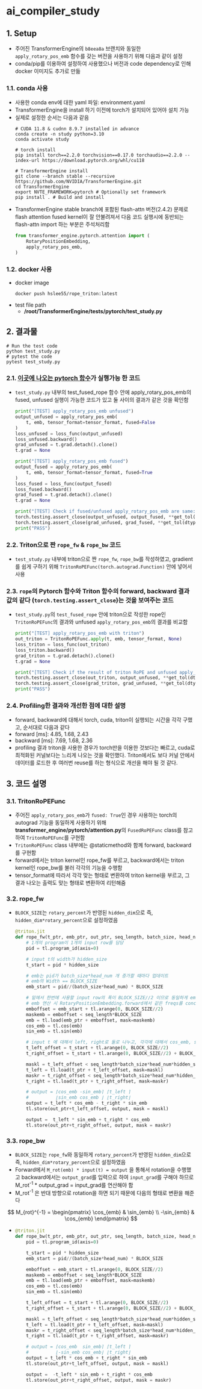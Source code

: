 # ai_compiler_study
## 1. Setup
- 주어진 TransformerEngine의 `b8eea8a` 브랜치와 동일한 `apply_rotary_pos_emb` 함수를 갖는 버전을 사용하기 위해 다음과 같이 설정
- conda/pip를 이용하여 설정하여 사용했으나 버전과 code dependency로 인해 docker 이미지도 추가로 만듦
### 1.1. conda 사용
- 사용한 conda env에 대한 yaml 파일: environment.yaml
- TransformerEngine을 install 하기 이전에 torch가 설치되어 있어야 설치 가능
- 실제로 설정한 순서는 다음과 같음
    ```shell
    # CUDA 11.8 & cudnn 8.9.7 installed in advance
    conda create -n study python=3.10
    conda activate study
    
    # torch install
    pip install torch==2.2.0 torchvision==0.17.0 torchaudio==2.2.0 --index-url https://download.pytorch.org/whl/cu118

    # TransformerEngine install
    git clone --branch stable --recursive https://github.com/NVIDIA/TransformerEngine.git
    cd TransformerEngine
    export NVTE_FRAMEWORK=pytorch # Optionally set framework
    pip install . # Build and install
    ```
- TransformerEngine stable branch에 포함된 flash-attn 버전(2.4.2) 문제로 flash attention fused kernel이 잘 안불려져서 다음 코드 실행시에 동반되는 flash-attn import 하는 부분은 주석처리함
    ```python
    from transformer_engine.pytorch.attention import (
        RotaryPositionEmbedding,
        apply_rotary_pos_emb,
    )
    ```
### 1.2. docker 사용
- docker image
    ```shell
    docker push hslee55/rope_triton:latest
    ```
- test file path
    - **/root/TransformerEngine/tests/pytorch/test_study.py**


## 2. 결과물
```shell
# Run the test code
python test_study.py
# pytest the code
pytest test_study.py
```
### 2.1. [**이곳에 나오는 pytorch 함수**](https://github.com/NVIDIA/TransformerEngine/blob/b8eea8aaa94bb566c3a12384eda064bda8ac4fd7/transformer_engine/pytorch/attention.py#L1170-L1230)가 실행가능 한 코드
- `test_study.py` 내부의 test_fused_rope 함수 안에 apply_rotary_pos_emb의 fused, unfused 실행이 가능한 코드가 있고 둘 사이의 결과가 같은 것을 확인함
    ```python
    print("[TEST] apply_rotary_pos_emb unfused")
    output_unfused = apply_rotary_pos_emb(
        t, emb, tensor_format=tensor_format, fused=False
    )
    loss_unfused = loss_func(output_unfused)
    loss_unfused.backward()
    grad_unfused = t.grad.detach().clone()
    t.grad = None

    print("[TEST] apply_rotary_pos_emb fused")
    output_fused = apply_rotary_pos_emb(
        t, emb, tensor_format=tensor_format, fused=True
    )
    loss_fused = loss_func(output_fused)
    loss_fused.backward()
    grad_fused = t.grad.detach().clone()
    t.grad = None

    print("[TEST] Check if fused/unfused apply_rotary_pos_emb are same:", end=" ")
    torch.testing.assert_close(output_unfused, output_fused, **get_tol(dtype))
    torch.testing.assert_close(grad_unfused, grad_fused, **get_tol(dtype))
    print("PASS")
    ```

### 2.2. Triton으로 짠 `rope_fw` & `rope_bw` 코드
- `test_study.py` 내부에 triton으로 짠 `rope_fw`, `rope_bw`를 작성하였고, gradient를 쉽게 구하기 위해 `TritonRoPEFunc(torch.autograd.Function)` 안에 넣어서 사용

### 2.3. `rope`의 Pytorch 함수와 Triton 함수의 forward, backward 결과 값의 같다 (`torch.testing.assert_close`)는 것을 보여주는 코드
- `test_study.py`의 `test_fused_rope` 안에 triton으로 작성한 rope인 `TritonRoPEFunc`의 결과와 unfused `apply_rotary_pos_emb`의 결과를 비교함
    ```python
    print("[TEST] apply_rotary_pos_emb with triton")
    out_triton = TritonRoPEFunc.apply(t, emb, tensor_format, None)
    loss_triton = loss_func(out_triton)
    loss_triton.backward()
    grad_triton = t.grad.detach().clone()
    t.grad = None

    print("[TEST] Check if the result of triton RoPE and unfused apply_rotary_pos_emb are same:", end=" ")
    torch.testing.assert_close(out_triton, output_unfused, **get_tol(dtype))
    torch.testing.assert_close(grad_triton, grad_unfused, **get_tol(dtype))
    print("PASS")
    ```

### 2.4. Profiling한 결과와 개선한 점에 대한 설명
- forward, backward에 대해서 torch, cuda, triton이 실행되는 시간을 각각 구했고, 순서대로 다음과 같다
- forward [ms]: 4.85, 1.68, 2.43
- backward [ms]: 7.69, 1.68, 2.36
- profiling 결과 triton을 사용한 경우가 torch만을 이용한 것보다는 빠르고, cuda로 최적화된 커널보다는 느리게 나오는 것을 확인했다. Triton에서도 보다 커널 안에서 데이터를 로드한 후 여러번 reuse를 하는 형식으로 개선을 해야 될 것 같다.
## 3. 코드 설명
### 3.1. TritonRoPEFunc
- 주어진 `apply_rotary_pos_emb`가 `fused: True`인 경우 사용하는 torch의 autograd 기능을 동일하게 사용하기 위해 **transformer_engine/pytorch/attention.py**의 `FusedRoPEFunc` class를 참고하여 `TritonRoPEFunc`를 구현함
- `TritonRoPEFunc` class 내부에는 @staticmethod와 함께 forward, backward를 구현함
- forward에서는 triton kernel인 rope_fw를 부르고, backward에서는 triton kernel인 rope_bw를 불러 각각의 기능을 수행함
- tensor_format에 따라서 각각 맞는 형태로 변환하여 triton kernel을 부르고, 그 결과 나오는 출력도 맞는 형태로 변환하여 리턴해줌

### 3.2. rope_fw
- `BLOCK_SIZE`는 `rotary_percent`가 반영된 `hidden_dim`으로 즉, `hidden_dim*rotary_percent`으로 설정하였음
    ```python
    @triton.jit
    def rope_fw(t_ptr, emb_ptr, out_ptr, seq_length, batch_size, head_num, hidden_size, BLOCK_SIZE:tl.constexpr):
        # 1개의 program이 1개의 input row를 담당
        pid = tl.program_id(axis=0)

        # input t의 width가 hidden_size
        t_start = pid * hidden_size

        # emb는 pid가 batch_size*head_num 개 증가할 때마다 업데이트
        # emb의 Width == BLOCK_SIZE
        emb_start = pid//(batch_size*head_num) * BLOCK_SIZE

        # 밑에서 한번에 사용할 input row의 폭이 BLOCK_SIZE//2 이므로 동일하게 emboffset도 BLOCK_SIZE//2만 load
        # emb 연산 시 RotaryPositionEmbedding.forward에서 같은 freqs를 concat하므로 BLOCK_SIZE//2를 load하고 두번 반복해서 사용 가능
        emboffset = emb_start + tl.arange(0, BLOCK_SIZE//2)
        maskemb = emboffset < seq_length*BLOCK_SIZE
        emb = tl.load(emb_ptr + emboffset, mask=maskemb)
        cos_emb = tl.cos(emb)
        sin_emb = tl.sin(emb)

        # input t 에 대해서 left, right로 둘로 나누고, 각각에 대해서 cos_emb, sin_emb에 맞는 elemwise mult.를 해준다
        t_left_offset = t_start + tl.arange(0, BLOCK_SIZE//2)
        t_right_offset = t_start + tl.arange(0, BLOCK_SIZE//2) + BLOCK_SIZE//2

        maskl = t_left_offset < seq_length*batch_size*head_num*hidden_size
        t_left = tl.load(t_ptr + t_left_offset, mask=maskl)
        maskr = t_right_offset < seq_length*batch_size*head_num*hidden_size
        t_right = tl.load(t_ptr + t_right_offset, mask=maskr)

        # output = ⌈cos_emb -sin_emb⌉ ⌈t_left ⌉
        #          ⌊sin_emb cos_emb ⌋ ⌊t_right⌋
        output = t_left * cos_emb - t_right * sin_emb
        tl.store(out_ptr+t_left_offset, output, mask = maskl)

        output =  t_left * sin_emb + t_right * cos_emb
        tl.store(out_ptr+t_right_offset, output, mask = maskr)
    ```

### 3.3. rope_bw
- `BLOCK_SIZE`는 `rope_fw`와 동일하게 `rotary_percent`가 반영된 `hidden_dim`으로 즉, `hidden_dim*rotary_percent`으로 설정하였음
- Forward에서 `M_rot(emb) * input(t) = output` 을 통해서 rotation을 수행했고 backward에서는 `output_grad`를 입력으로 하여 `input_grad`를 구해야 하므로 M_rot<sup>-1</sup> * output_grad = input_grad를 연산해야 함
- M_rot<sup>-1</sup> 은 반대 방향으로 rotation을 하면 되기 때문에 다음의 형태로 변환을 해준다

$$
M_{rot}^{-1} =
\begin{pmatrix}
\cos_{emb} & \sin_{emb} \\
-\sin_{emb} & \cos_{emb}
\end{pmatrix}
$$



- 
    ```python
    @triton.jit
    def rope_bw(t_ptr, emb_ptr, out_ptr, seq_length, batch_size, head_num, hidden_size, BLOCK_SIZE:tl.constexpr):
        pid = tl.program_id(axis=0)

        t_start = pid * hidden_size
        emb_start = pid//(batch_size*head_num) * BLOCK_SIZE

        emboffset = emb_start + tl.arange(0, BLOCK_SIZE//2)
        maskemb = emboffset < seq_length*BLOCK_SIZE
        emb = tl.load(emb_ptr + emboffset, mask=maskemb)
        cos_emb = tl.cos(emb)
        sin_emb = tl.sin(emb)

        t_left_offset = t_start + tl.arange(0, BLOCK_SIZE//2)
        t_right_offset = t_start + tl.arange(0, BLOCK_SIZE//2) + BLOCK_SIZE//2

        maskl = t_left_offset < seq_length*batch_size*head_num*hidden_size
        t_left = tl.load(t_ptr + t_left_offset, mask=maskl)
        maskr = t_right_offset < seq_length*batch_size*head_num*hidden_size
        t_right = tl.load(t_ptr + t_right_offset, mask=maskr)

        # output = ⌈cos_emb  sin_emb⌉ ⌈t_left ⌉
        #          ⌊-sin_emb cos_emb⌋ ⌊t_right⌋
        output = t_left * cos_emb + t_right * sin_emb
        tl.store(out_ptr+t_left_offset, output, mask = maskl)

        output =  -t_left * sin_emb + t_right * cos_emb
        tl.store(out_ptr+t_right_offset, output, mask = maskr)
    ```